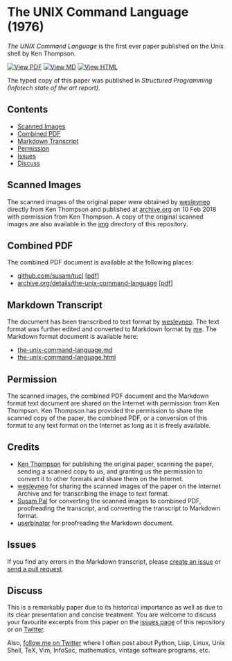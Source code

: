 The UNIX Command Language (1976)
================================

*The UNIX Command Language* is the first ever paper published on the
Unix shell by Ken Thompson.

[![View PDF][view-pdf-svg]][gh-pdf]
[![View MD][view-md-svg]][gh-md]
[![View HTML][view-html-svg]][gh-html]

The typed copy of this paper was published in
*Structured Programming (Infotech state of the art report)*.


Contents
--------

* [Scanned Images](#scanned-images)
* [Combined PDF](#combined-pdf)
* [Markdown Transcript](#markdown-transcript)
* [Permission](#permission)
* [Issues](#issues)
* [Discuss](#discuss)


Scanned Images
--------------

The scanned images of the original paper were obtained by [wesleyneo]
directly from Ken Thompson and published at
[archive.org][wesleyneo-archive-url] on 10 Feb 2018 with permission from
Ken Thompson. A copy of the original scanned images are also available
in the [img](img) directory of this repository.


Combined PDF
------------

The combined PDF document is available at the following places:

- [github.com/susam/tucl][gh-url] [[pdf][gh-pdf]]
- [archive.org/details/the-unix-command-language][archive-url] [[pdf][archive-pdf]]


Markdown Transcript
-------------------

The document has been transcribed to text format by
[wesleyneo][wesleyneo]. The text format was further edited and converted
to Markdown format by [me][susam]. The Markdown format document is
available here:

- [the-unix-command-language.md][gh-md]
- [the-unix-command-language.html][gh-html]


Permission
----------

The scanned images, the combined PDF document and the Markdown format
text document are shared on the Internet with permission from Ken
Thompson. Ken Thompson has provided the permission to share the scanned
copy of the paper, the combined PDF, or a conversion of this format to
any text format on the Internet as long as it is freely available.


Credits
-------

- [Ken Thompson](http://cs.bell-labs.co/who/ken/) for publishing the
  original paper, scanning the paper, sending a scanned copy to us, and
  granting us the permission to convert it to other formats and share
  them on the Internet.
- [wesleyneo](https://archive.org/details/@wesleyneo) for sharing the
  scanned images of the paper on the Internet Archive and for
  transcribing the image to text format.
- [Susam Pal](https://github.com/susam) for converting the scanned
  images to combined PDF, proofreading the transcript, and
  converting the transcript to Markdown format.
- [userbinator](https://news.ycombinator.com/user?id=userbinator) for
  proofreading the Markdown document.


Issues
------

If you find any errors in the Markdown transcript, please [create an
issue][issues] or [send a pull request][gitpr].


Discuss
-------

This is a remarkably paper due to its historical importance as well as
due to its clear presentation and concise treatment. You are welcome to
discuss your favourite excerpts from this paper on the [issues
page][issues] of this repository or on [Twitter][twitter-discuss].

Also, [follow me on Twitter][twitter-susam] where I often post about
Python, Lisp, Linux, Unix Shell, TeX, Vim, InfoSec, mathematics, vintage
software programs, etc.


[view-pdf-svg]: https://img.shields.io/badge/view-pdf-brightgreen.svg
[view-md-svg]: https://img.shields.io/badge/view-md-brightgreen.svg
[view-html-svg]: https://img.shields.io/badge/view-html-brightgreen.svg

[gh-url]: https://github.com/susam/tucl
[gh-pdf]: https://susam.github.io/tucl/the-unix-command-language.pdf
[gh-md]: the-unix-command-language.md
[gh-html]: https://susam.github.io/tucl/the-unix-command-language.html

[archive-url]: https://archive.org/details/the-unix-command-language
[archive-pdf]: https://archive.org/download/the-unix-command-language/the-unix-command-language.pdf

[susam]: https://github.com/susam
[wesleyneo]: https://archive.org/details/@wesleyneo
[wesleyneo-archive-url]: https://archive.org/details/theunixcommandlanguage

[issues]: https://github.com/susam/tucl/issues
[gitpr]: https://github.com/susam/gitpr#create-pull-request

[twitter-discuss]: https://twitter.com/compose/tweet?text=@susam+Hey%2C+I+came+across+your+repository+on+the+paper+%22The+UNIX+Command+Language+%281976%29%22+written+by+Ken+Thompson%21
[twitter-susam]: https://twitter.com/intent/follow?screen_name=susam
